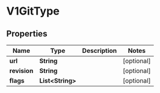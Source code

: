 

# V1GitType


## Properties

Name | Type | Description | Notes
------------ | ------------- | ------------- | -------------
**url** | **String** |  |  [optional]
**revision** | **String** |  |  [optional]
**flags** | **List&lt;String&gt;** |  |  [optional]



